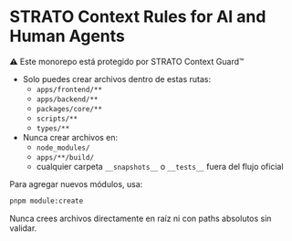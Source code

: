 # STRATO Context Rules for AI and Human Agents

⚠️ Este monorepo está protegido por STRATO Context Guard™

- Solo puedes crear archivos dentro de estas rutas:
  - `apps/frontend/**`
  - `apps/backend/**`
  - `packages/core/**`
  - `scripts/**`
  - `types/**`
- Nunca crear archivos en:
  - `node_modules/`
  - `apps/**/build/`
  - cualquier carpeta `__snapshots__` o `__tests__` fuera del flujo oficial

Para agregar nuevos módulos, usa:
```bash
pnpm module:create
```

Nunca crees archivos directamente en raíz ni con paths absolutos sin validar. 